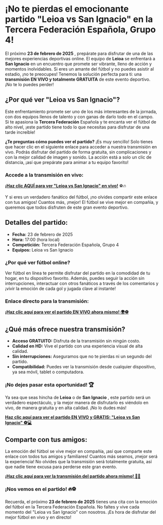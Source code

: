 # ¡No te pierdas el emocionante partido "Leioa vs San Ignacio" en la Tercera Federación Española, Grupo 4!

El próximo **23 de febrero de 2025** , prepárate para disfrutar de una de las mejores experiencias deportivas online. El equipo de **Leioa** se enfrentará a **San Ignacio** en un encuentro que promete ser vibrante, lleno de acción y momentos inolvidables. Si eres un amante del fútbol y no puedes asistir al estadio, ¡no te preocupes! Tenemos la solución perfecta para ti: una **transmisión EN VIVO y totalmente GRATUITA** de este evento deportivo. ¡No te lo puedes perder!

## ¿Por qué ver "Leioa vs San Ignacio"?

Este enfrentamiento promete ser uno de los más interesantes de la jornada, con dos equipos llenos de talento y con ganas de darlo todo en el campo. Si te apasiona la **Tercera Federación** Española y te encanta ver el fútbol de alto nivel, ¡este partido tiene todo lo que necesitas para disfrutar de una tarde increíble!

**¿Te preguntas cómo puedes ver el partido?** ¡Es muy sencillo! Solo tienes que hacer clic en el siguiente enlace para acceder a nuestra transmisión en vivo. Podrás disfrutar del partido de forma gratuita, sin complicaciones y con la mejor calidad de imagen y sonido. La acción está a solo un clic de distancia, ¡así que prepárate para animar a tu equipo favorito!

### Accede a la transmisión en vivo:

[**¡Haz clic AQUÍ para ver "Leioa vs San Ignacio" en vivo!**](https://tinyurl.com/livestreamfreeo?st=Leioa+vs+San+Ignacio&si=gh) ⚽️🔥

Y si eres un verdadero fanático del fútbol, ¡no olvides compartir este enlace con tus amigos! Cuantos más, ¡mejor! El fútbol se vive mejor en compañía, y queremos que todos disfruten de este gran evento deportivo.

## Detalles del partido:

- **Fecha:** 23 de febrero de 2025
- **Hora:** 17:00 (hora local)
- **Competición:** Tercera Federación Española, Grupo 4
- **Equipos:** Leioa vs San Ignacio

### ¿Por qué ver fútbol online?

Ver fútbol en línea te permite disfrutar del partido en la comodidad de tu hogar, en tu dispositivo favorito. Además, puedes seguir la acción sin interrupciones, interactuar con otros fanáticos a través de los comentarios y ¡vivir la emoción de cada gol y jugada clave al instante!

### Enlace directo para la transmisión:

[**¡Haz clic aquí para ver el partido EN VIVO ahora mismo! 🌍⚽️**](https://tinyurl.com/livestreamfreeo?st=Leioa+vs+San+Ignacio&si=gh)

## ¿Qué más ofrece nuestra transmisión?

- **Acceso GRATUITO:** Disfruta de la transmisión sin ningún costo.
- **Calidad en HD:** Vive el partido con una experiencia visual de alta calidad.
- **Sin interrupciones:** Aseguramos que no te pierdas ni un segundo del partido.
- **Compatibilidad:** Puedes ver la transmisión desde cualquier dispositivo, ya sea móvil, tablet o computadora.

### ¡No dejes pasar esta oportunidad! 🏆

Ya sea que seas hincha de **Leioa** o de **San Ignacio** , este partido será un verdadero espectáculo, y la mejor manera de disfrutarlo es viéndolo en vivo, de manera gratuita y en alta calidad. ¡No lo dudes más!

[**Haz clic aquí para ver el partido EN VIVO y GRATIS: "Leioa vs San Ignacio" ⚽️💻**](https://tinyurl.com/livestreamfreeo?st=Leioa+vs+San+Ignacio&si=gh)

## Comparte con tus amigos:

La emoción del fútbol se vive mejor en compañía, ¡así que comparte este enlace con todos tus amigos y familiares! Cuantos más seamos, ¡mejor será la experiencia! No olvides que la transmisión será totalmente gratuita, así que nadie tiene excusa para perderse este gran evento.

[**¡Haz clic aquí para ver la transmisión del partido ahora mismo! 🏁🌟**](https://tinyurl.com/livestreamfreeo?st=Leioa+vs+San+Ignacio&si=gh)

### ¡Nos vemos en el partido! 🔥⚽️

Recuerda, el próximo **23 de febrero de 2025** tienes una cita con la emoción del fútbol en la Tercera Federación Española. No faltes y vive cada momento del "Leioa vs San Ignacio" con nosotros. ¡Es hora de disfrutar del mejor fútbol en vivo y en directo!
